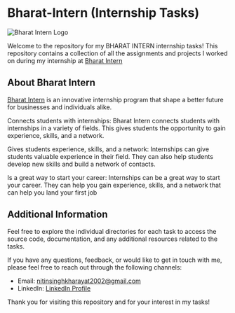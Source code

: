 # Bharat-Intern (Internship Tasks)







![Bharat Intern Logo](https://bharatintern.live/b/icons/logoNoBg.png)






Welcome to the repository for my BHARAT INTERN internship tasks! This repository contains a collection of all the assignments and projects I worked on during my internship at [Bharat Intern](https://bharatintern.live/)

## About Bharat Intern

[Bharat Intern](https://bharatintern.live/) is an innovative internship program that shape a better future for businesses and individuals alike.

Connects students with internships: Bharat Intern connects students with internships in a variety of fields. This gives students the opportunity to gain experience, skills, and a network.

Gives students experience, skills, and a network: Internships can give students valuable experience in their field. They can also help students develop new skills and build a network of contacts.

Is a great way to start your career: Internships can be a great way to start your career. They can help you gain experience, skills, and a network that can help you land your first job

## Additional Information

Feel free to explore the individual directories for each task to access the source code, documentation, and any additional resources related to the tasks.

If you have any questions, feedback, or would like to get in touch with me, please feel free to reach out through the following channels:

- Email: nitinsinghkharayat2002@gmail.com
- LinkedIn: [LinkedIn Profile](https://www.linkedin.com/in/nitin-singh-866536286)

Thank you for visiting this repository and for your interest in my tasks!
